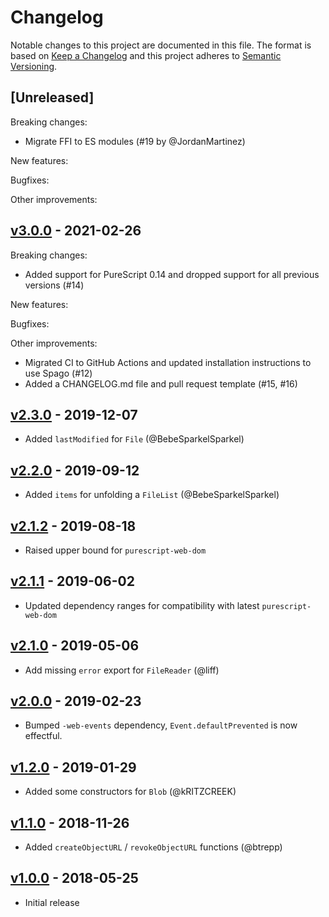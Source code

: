 # Changelog

Notable changes to this project are documented in this file. The format is based on [Keep a Changelog](https://keepachangelog.com/en/1.0.0/) and this project adheres to [Semantic Versioning](https://semver.org/spec/v2.0.0.html).

## [Unreleased]

Breaking changes:
- Migrate FFI to ES modules (#19 by @JordanMartinez)

New features:

Bugfixes:

Other improvements:

## [v3.0.0](https://github.com/purescript-web/purescript-web-file/releases/tag/v3.0.0) - 2021-02-26

Breaking changes:
- Added support for PureScript 0.14 and dropped support for all previous versions (#14)

New features:

Bugfixes:

Other improvements:
- Migrated CI to GitHub Actions and updated installation instructions to use Spago (#12)
- Added a CHANGELOG.md file and pull request template (#15, #16)

## [v2.3.0](https://github.com/purescript-web/purescript-web-file/releases/tag/v2.3.0) - 2019-12-07

- Added `lastModified` for `File` (@BebeSparkelSparkel)

## [v2.2.0](https://github.com/purescript-web/purescript-web-file/releases/tag/v2.2.0) - 2019-09-12

- Added `items` for unfolding a `FileList` (@BebeSparkelSparkel)

## [v2.1.2](https://github.com/purescript-web/purescript-web-file/releases/tag/v2.1.2) - 2019-08-18

- Raised upper bound for `purescript-web-dom`

## [v2.1.1](https://github.com/purescript-web/purescript-web-file/releases/tag/v2.1.1) - 2019-06-02

- Updated dependency ranges for compatibility with latest `purescript-web-dom`

## [v2.1.0](https://github.com/purescript-web/purescript-web-file/releases/tag/v2.1.0) - 2019-05-06

- Add missing `error` export for `FileReader` (@liff)

## [v2.0.0](https://github.com/purescript-web/purescript-web-file/releases/tag/v2.0.0) - 2019-02-23

- Bumped `-web-events` dependency, `Event.defaultPrevented` is now effectful.

## [v1.2.0](https://github.com/purescript-web/purescript-web-file/releases/tag/v1.2.0) - 2019-01-29

- Added some constructors for `Blob` (@kRITZCREEK)

## [v1.1.0](https://github.com/purescript-web/purescript-web-file/releases/tag/v1.1.0) - 2018-11-26

- Added `createObjectURL` / `revokeObjectURL` functions (@btrepp)

## [v1.0.0](https://github.com/purescript-web/purescript-web-file/releases/tag/v1.0.0) - 2018-05-25

- Initial release
